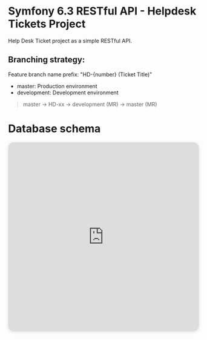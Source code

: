 
# Symfony 6.3 RESTful API - Helpdesk Tickets Project

Help Desk Ticket project as a simple RESTful API.

## Branching strategy:
Feature branch name prefix: "HD-{number} (Ticket Title)"
- master: Production environment
- development: Development environment

> master -> HD-xx -> development (MR) -> master (MR)

# Database schema
<iframe width="100%" height="500px" style="box-shadow: 0 2px 8px 0 rgba(63,69,81,0.16); border-radius:15px;" allowtransparency="true" allowfullscreen="true" scrolling="no" title="Embedded DrawSQL IFrame" frameborder="0" src="https://drawsql.app/teams/furkantopcuoglu/diagrams/helpdesk-tickets-system-api/embed"></iframe>
